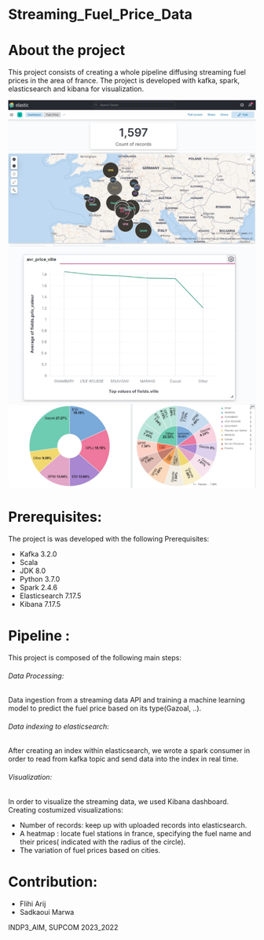 # Streaming_Fuel_Price_Data

# About the project

This project consists of creating a whole pipeline diffusing streaming fuel prices in the area of france. The project is developed with kafka, spark, elasticsearch and kibana for visualization.

![img](https://github.com/arige160/Streaming_Fuel_Price_Data/blob/master/Docs/Number_of_records.jpg)
![img](https://github.com/arige160/Streaming_Fuel_Price_Data/blob/master/Docs/Heatmap.jpg)
![img](https://github.com/arige160/Streaming_Fuel_Price_Data/blob/master/Docs/graph.jpg)
![img](https://github.com/arige160/Streaming_Fuel_Price_Data/blob/master/Docs/graphs.jpg)



# Prerequisites:
The project is was developed with the following Prerequisites:
  * Kafka 3.2.0
  * Scala 
  * JDK 8.0
  * Python 3.7.0
  * Spark 2.4.6
  * Elasticsearch 7.17.5
  * Kibana 7.17.5
# Pipeline :

This project is composed of the following main steps:
   ###### Data Processing:
 Data ingestion from a streaming data API and training a machine learning model to predict the fuel price based on its type(Gazoal, ..).
 
  ###### Data indexing to elasticsearch:
 After creating an index within elasticsearch, we wrote a spark consumer in order to read from kafka topic and send data into the index in real time.
 
  ###### Visualization:
  
 In order to visualize the streaming data, we used Kibana dashboard. Creating costumized visualizations:
 
  * Number of records: keep up with uploaded records into elasticsearch.
  * A heatmap        : locate fuel stations in france, specifying the fuel name and their prices( indicated with the radius of the circle).
  * The variation of fuel prices based on cities.
            
 # Contribution:
  * Flihi Arij 
  * Sadkaoui Marwa
  
INDP3_AIM, SUPCOM 2023_2022
